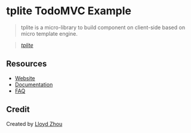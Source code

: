# tplite TodoMVC Example

> tplite is a micro-library to build component on client-side based on micro template engine.


> _[tplite](https://github.com/lloydzhou/tplite)_


## Resources

- [Website](https://github.com/lloydzhou/tplite)
- [Documentation](https://github.com/lloydzhou/tplite/blob/master/README.md)
- [FAQ](https://github.com/lloydzhou/tplite/issues)


## Credit

Created by [Lloyd Zhou](https://github.com/lloydzhou)
